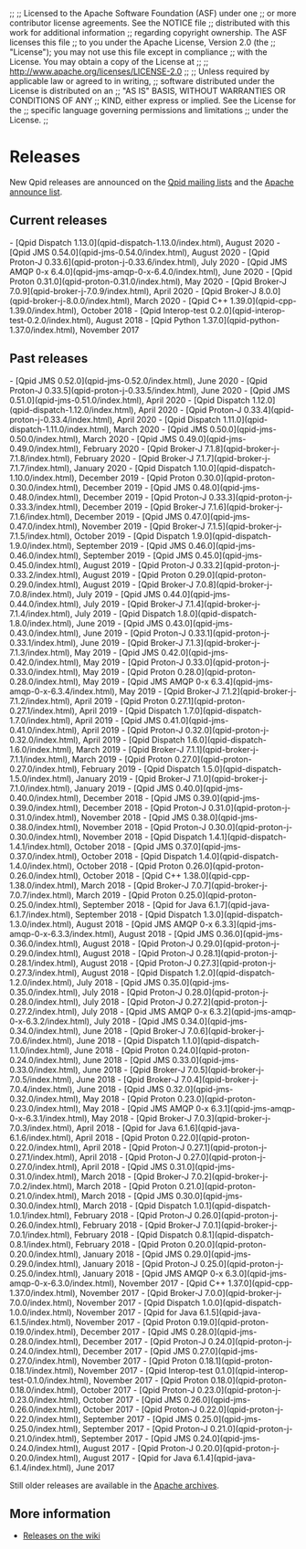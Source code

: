 ;;
;; Licensed to the Apache Software Foundation (ASF) under one
;; or more contributor license agreements.  See the NOTICE file
;; distributed with this work for additional information
;; regarding copyright ownership.  The ASF licenses this file
;; to you under the Apache License, Version 2.0 (the
;; "License"); you may not use this file except in compliance
;; with the License.  You may obtain a copy of the License at
;; 
;;   http://www.apache.org/licenses/LICENSE-2.0
;; 
;; Unless required by applicable law or agreed to in writing,
;; software distributed under the License is distributed on an
;; "AS IS" BASIS, WITHOUT WARRANTIES OR CONDITIONS OF ANY
;; KIND, either express or implied.  See the License for the
;; specific language governing permissions and limitations
;; under the License.
;;

# Releases

New Qpid releases are announced on the
[Qpid mailing lists]({{site_url}}/discussion.html#mailing-lists) and
the
[Apache announce list](http://mail-archives.apache.org/mod_mbox/www-announce/).

## Current releases

<div class="two-column" markdown="1">
 - [Qpid Dispatch 1.13.0](qpid-dispatch-1.13.0/index.html), August 2020
 - [Qpid JMS 0.54.0](qpid-jms-0.54.0/index.html), August 2020
 - [Qpid Proton-J 0.33.6](qpid-proton-j-0.33.6/index.html), July 2020
 - [Qpid JMS AMQP 0-x 6.4.0](qpid-jms-amqp-0-x-6.4.0/index.html), June 2020
 - [Qpid Proton 0.31.0](qpid-proton-0.31.0/index.html), May 2020
 - [Qpid Broker-J 7.0.9](qpid-broker-j-7.0.9/index.html), April 2020
 - [Qpid Broker-J 8.0.0](qpid-broker-j-8.0.0/index.html), March 2020
 - [Qpid C++ 1.39.0](qpid-cpp-1.39.0/index.html), October 2018
 - [Qpid Interop-test 0.2.0](qpid-interop-test-0.2.0/index.html), August 2018
 - [Qpid Python 1.37.0](qpid-python-1.37.0/index.html), November 2017

</div>

## Past releases

<div class="two-column" markdown="1">
 - [Qpid JMS 0.52.0](qpid-jms-0.52.0/index.html), June 2020
 - [Qpid Proton-J 0.33.5](qpid-proton-j-0.33.5/index.html), June 2020
 - [Qpid JMS 0.51.0](qpid-jms-0.51.0/index.html), April 2020
 - [Qpid Dispatch 1.12.0](qpid-dispatch-1.12.0/index.html), April 2020
 - [Qpid Proton-J 0.33.4](qpid-proton-j-0.33.4/index.html), April 2020
 - [Qpid Dispatch 1.11.0](qpid-dispatch-1.11.0/index.html), March 2020
 - [Qpid JMS 0.50.0](qpid-jms-0.50.0/index.html), March 2020
 - [Qpid JMS 0.49.0](qpid-jms-0.49.0/index.html), February 2020
 - [Qpid Broker-J 7.1.8](qpid-broker-j-7.1.8/index.html), February 2020
 - [Qpid Broker-J 7.1.7](qpid-broker-j-7.1.7/index.html), January 2020
 - [Qpid Dispatch 1.10.0](qpid-dispatch-1.10.0/index.html), December 2019
 - [Qpid Proton 0.30.0](qpid-proton-0.30.0/index.html), December 2019
 - [Qpid JMS 0.48.0](qpid-jms-0.48.0/index.html), December 2019
 - [Qpid Proton-J 0.33.3](qpid-proton-j-0.33.3/index.html), December 2019
 - [Qpid Broker-J 7.1.6](qpid-broker-j-7.1.6/index.html), December 2019
 - [Qpid JMS 0.47.0](qpid-jms-0.47.0/index.html), November 2019
 - [Qpid Broker-J 7.1.5](qpid-broker-j-7.1.5/index.html), October 2019
 - [Qpid Dispatch 1.9.0](qpid-dispatch-1.9.0/index.html), September 2019
 - [Qpid JMS 0.46.0](qpid-jms-0.46.0/index.html), September 2019
 - [Qpid JMS 0.45.0](qpid-jms-0.45.0/index.html), August 2019
 - [Qpid Proton-J 0.33.2](qpid-proton-j-0.33.2/index.html), August 2019
 - [Qpid Proton 0.29.0](qpid-proton-0.29.0/index.html), August 2019
 - [Qpid Broker-J 7.0.8](qpid-broker-j-7.0.8/index.html), July 2019
 - [Qpid JMS 0.44.0](qpid-jms-0.44.0/index.html), July 2019
 - [Qpid Broker-J 7.1.4](qpid-broker-j-7.1.4/index.html), July 2019
 - [Qpid Dispatch 1.8.0](qpid-dispatch-1.8.0/index.html), June 2019
 - [Qpid JMS 0.43.0](qpid-jms-0.43.0/index.html), June 2019
 - [Qpid Proton-J 0.33.1](qpid-proton-j-0.33.1/index.html), June 2019
 - [Qpid Broker-J 7.1.3](qpid-broker-j-7.1.3/index.html), May 2019
 - [Qpid JMS 0.42.0](qpid-jms-0.42.0/index.html), May 2019
 - [Qpid Proton-J 0.33.0](qpid-proton-j-0.33.0/index.html), May 2019
 - [Qpid Proton 0.28.0](qpid-proton-0.28.0/index.html), May 2019
 - [Qpid JMS AMQP 0-x 6.3.4](qpid-jms-amqp-0-x-6.3.4/index.html), May 2019
 - [Qpid Broker-J 7.1.2](qpid-broker-j-7.1.2/index.html), April 2019
 - [Qpid Proton 0.27.1](qpid-proton-0.27.1/index.html), April 2019
 - [Qpid Dispatch 1.7.0](qpid-dispatch-1.7.0/index.html), April 2019
 - [Qpid JMS 0.41.0](qpid-jms-0.41.0/index.html), April 2019
 - [Qpid Proton-J 0.32.0](qpid-proton-j-0.32.0/index.html), April 2019
 - [Qpid Dispatch 1.6.0](qpid-dispatch-1.6.0/index.html), March 2019
 - [Qpid Broker-J 7.1.1](qpid-broker-j-7.1.1/index.html), March 2019
 - [Qpid Proton 0.27.0](qpid-proton-0.27.0/index.html), February 2019
 - [Qpid Dispatch 1.5.0](qpid-dispatch-1.5.0/index.html), January 2019
 - [Qpid Broker-J 7.1.0](qpid-broker-j-7.1.0/index.html), January 2019
 - [Qpid JMS 0.40.0](qpid-jms-0.40.0/index.html), December 2018
 - [Qpid JMS 0.39.0](qpid-jms-0.39.0/index.html), December 2018
 - [Qpid Proton-J 0.31.0](qpid-proton-j-0.31.0/index.html), November 2018
 - [Qpid JMS 0.38.0](qpid-jms-0.38.0/index.html), November 2018
 - [Qpid Proton-J 0.30.0](qpid-proton-j-0.30.0/index.html), November 2018
 - [Qpid Dispatch 1.4.1](qpid-dispatch-1.4.1/index.html), October 2018
 - [Qpid JMS 0.37.0](qpid-jms-0.37.0/index.html), October 2018
 - [Qpid Dispatch 1.4.0](qpid-dispatch-1.4.0/index.html), October 2018
 - [Qpid Proton 0.26.0](qpid-proton-0.26.0/index.html), October 2018
 - [Qpid C++ 1.38.0](qpid-cpp-1.38.0/index.html), March 2018
 - [Qpid Broker-J 7.0.7](qpid-broker-j-7.0.7/index.html), March 2019
 - [Qpid Proton 0.25.0](qpid-proton-0.25.0/index.html), September 2018
 - [Qpid for Java 6.1.7](qpid-java-6.1.7/index.html), September 2018
 - [Qpid Dispatch 1.3.0](qpid-dispatch-1.3.0/index.html), August 2018
 - [Qpid JMS AMQP 0-x 6.3.3](qpid-jms-amqp-0-x-6.3.3/index.html), August 2018
 - [Qpid JMS 0.36.0](qpid-jms-0.36.0/index.html), August 2018
 - [Qpid Proton-J 0.29.0](qpid-proton-j-0.29.0/index.html), August 2018
 - [Qpid Proton-J 0.28.1](qpid-proton-j-0.28.1/index.html), August 2018
 - [Qpid Proton-J 0.27.3](qpid-proton-j-0.27.3/index.html), August 2018
 - [Qpid Dispatch 1.2.0](qpid-dispatch-1.2.0/index.html), July 2018
 - [Qpid JMS 0.35.0](qpid-jms-0.35.0/index.html), July 2018
 - [Qpid Proton-J 0.28.0](qpid-proton-j-0.28.0/index.html), July 2018
 - [Qpid Proton-J 0.27.2](qpid-proton-j-0.27.2/index.html), July 2018
 - [Qpid JMS AMQP 0-x 6.3.2](qpid-jms-amqp-0-x-6.3.2/index.html), July 2018
 - [Qpid JMS 0.34.0](qpid-jms-0.34.0/index.html), June 2018
 - [Qpid Broker-J 7.0.6](qpid-broker-j-7.0.6/index.html), June 2018
 - [Qpid Dispatch 1.1.0](qpid-dispatch-1.1.0/index.html), June 2018
 - [Qpid Proton 0.24.0](qpid-proton-0.24.0/index.html), June 2018
 - [Qpid JMS 0.33.0](qpid-jms-0.33.0/index.html), June 2018
 - [Qpid Broker-J 7.0.5](qpid-broker-j-7.0.5/index.html), June 2018
 - [Qpid Broker-J 7.0.4](qpid-broker-j-7.0.4/index.html), June 2018
 - [Qpid JMS 0.32.0](qpid-jms-0.32.0/index.html), May 2018
 - [Qpid Proton 0.23.0](qpid-proton-0.23.0/index.html), May 2018
 - [Qpid JMS AMQP 0-x 6.3.1](qpid-jms-amqp-0-x-6.3.1/index.html), May 2018
 - [Qpid Broker-J 7.0.3](qpid-broker-j-7.0.3/index.html), April 2018
 - [Qpid for Java 6.1.6](qpid-java-6.1.6/index.html), April 2018
 - [Qpid Proton 0.22.0](qpid-proton-0.22.0/index.html), April 2018
 - [Qpid Proton-J 0.27.1](qpid-proton-j-0.27.1/index.html), April 2018
 - [Qpid Proton-J 0.27.0](qpid-proton-j-0.27.0/index.html), April 2018
 - [Qpid JMS 0.31.0](qpid-jms-0.31.0/index.html), March 2018
 - [Qpid Broker-J 7.0.2](qpid-broker-j-7.0.2/index.html), March 2018
 - [Qpid Proton 0.21.0](qpid-proton-0.21.0/index.html), March 2018
 - [Qpid JMS 0.30.0](qpid-jms-0.30.0/index.html), March 2018
 - [Qpid Dispatch 1.0.1](qpid-dispatch-1.0.1/index.html), February 2018
 - [Qpid Proton-J 0.26.0](qpid-proton-j-0.26.0/index.html), February 2018
 - [Qpid Broker-J 7.0.1](qpid-broker-j-7.0.1/index.html), February 2018
 - [Qpid Dispatch 0.8.1](qpid-dispatch-0.8.1/index.html), February 2018
 - [Qpid Proton 0.20.0](qpid-proton-0.20.0/index.html), January 2018
 - [Qpid JMS 0.29.0](qpid-jms-0.29.0/index.html), January 2018
 - [Qpid Proton-J 0.25.0](qpid-proton-j-0.25.0/index.html), January 2018
 - [Qpid JMS AMQP 0-x 6.3.0](qpid-jms-amqp-0-x-6.3.0/index.html), November 2017
 - [Qpid C++ 1.37.0](qpid-cpp-1.37.0/index.html), November 2017
 - [Qpid Broker-J 7.0.0](qpid-broker-j-7.0.0/index.html), November 2017
 - [Qpid Dispatch 1.0.0](qpid-dispatch-1.0.0/index.html), November 2017
 - [Qpid for Java 6.1.5](qpid-java-6.1.5/index.html), November 2017
 - [Qpid Proton 0.19.0](qpid-proton-0.19.0/index.html), December 2017
 - [Qpid JMS 0.28.0](qpid-jms-0.28.0/index.html), December 2017
 - [Qpid Proton-J 0.24.0](qpid-proton-j-0.24.0/index.html), December 2017
 - [Qpid JMS 0.27.0](qpid-jms-0.27.0/index.html), November 2017
 - [Qpid Proton 0.18.1](qpid-proton-0.18.1/index.html), November 2017
 - [Qpid Interop-test 0.1.0](qpid-interop-test-0.1.0/index.html), November 2017
 - [Qpid Proton 0.18.0](qpid-proton-0.18.0/index.html), October 2017
 - [Qpid Proton-J 0.23.0](qpid-proton-j-0.23.0/index.html), October 2017
 - [Qpid JMS 0.26.0](qpid-jms-0.26.0/index.html), October 2017
 - [Qpid Proton-J 0.22.0](qpid-proton-j-0.22.0/index.html), September 2017
 - [Qpid JMS 0.25.0](qpid-jms-0.25.0/index.html), September 2017
 - [Qpid Proton-J 0.21.0](qpid-proton-j-0.21.0/index.html), September 2017
 - [Qpid JMS 0.24.0](qpid-jms-0.24.0/index.html), August 2017
 - [Qpid Proton-J 0.20.0](qpid-proton-j-0.20.0/index.html), August 2017
 - [Qpid for Java 6.1.4](qpid-java-6.1.4/index.html), June 2017

</div>

Still older releases are available in the
[Apache archives](http://archive.apache.org/dist/qpid/).

## More information

 - [Releases on the wiki](https://cwiki.apache.org/confluence/display/qpid/Releases)
